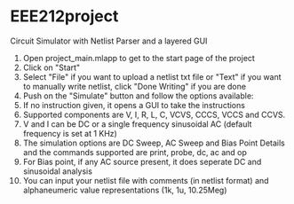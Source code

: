 # EEE212project
Circuit Simulator with Netlist Parser and a layered GUI

1. Open project_main.mlapp to get to the start page of the project
2. Click on "Start"
3. Select "File" if you want to upload a netlist txt file or "Text" if you want to manually write netlist, click "Done Writing" if you are done
4. Push on the "Simulate" button and follow the options available:
5. If no instruction given, it opens a GUI to take the instructions
6. Supported components are V, I, R, L, C, VCVS, CCCS, VCCS and CCVS.
7. V and I can be DC or a single frequency sinusoidal AC (default frequency is set at 1 KHz)
8. The simulation options are DC Sweep, AC Sweep and Bias Point Details and the commands supported are print, probe, dc, ac and op
9. For Bias point, if any AC source present, it does seperate DC and sinusoidal analysis
10. You can input your netlist file with comments (in netlist format) and alphaneumeric value representations (1k, 1u, 10.25Meg)

